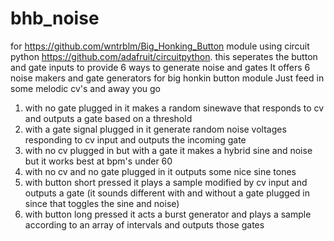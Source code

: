 # bhb_noise
for https://github.com/wntrblm/Big_Honking_Button module using circuit python https://github.com/adafruit/circuitpython.
this seperates the button and gate inputs to provide 6 ways to generate noise and gates
It offers 6 noise makers and gate generators for big honkin button module
Just feed in some melodic cv's and away you go
1. with no gate plugged in it makes a random sinewave that responds to cv and outputs a gate based on a threshold
2. with a gate signal plugged in it generate random noise voltages responding to cv input and outputs the incoming gate
3. with no cv plugged in but with a gate it makes a hybrid sine and noise but it works best at bpm's under 60
4. with no cv and no gate plugged in it outputs some nice sine tones
5. with button short pressed it plays a sample modified by cv input and outputs a gate (it sounds different with and without a gate plugged in since that toggles the sine and noise)
6. with button long pressed it acts a burst generator and plays a sample according to an array of intervals and outputs those gates

